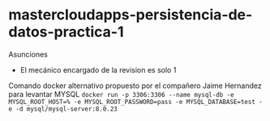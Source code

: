 # mastercloudapps-persistencia-de-datos-practica-1

Asunciones

- El mecánico encargado de la revision es solo 1

Comando docker alternativo propuesto por el compañero Jaime Hernandez para levantar MYSQL
```docker run -p 3306:3306 --name mysql-db -e MYSQL_ROOT_HOST=% -e MYSQL_ROOT_PASSWORD=pass -e MYSQL_DATABASE=test -e -d mysql/mysql-server:8.0.23```
